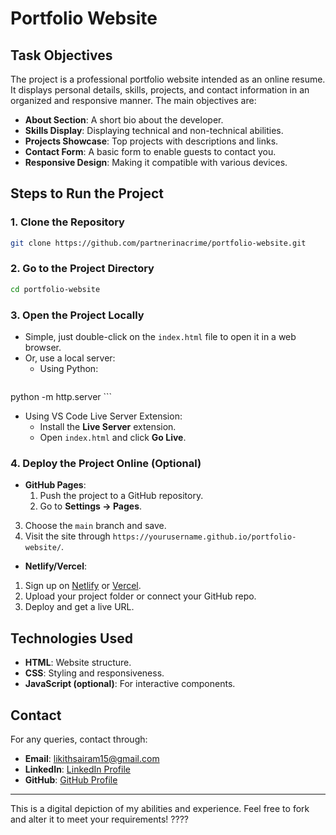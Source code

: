 # Portfolio Website

## Task Objectives
The project is a professional portfolio website intended as an online resume. It displays personal details, skills, projects, and contact information in an organized and responsive manner. The main objectives are:

- **About Section**: A short bio about the developer.
- **Skills Display**: Displaying technical and non-technical abilities.
- **Projects Showcase**: Top projects with descriptions and links.
- **Contact Form**: A basic form to enable guests to contact you.
- **Responsive Design**: Making it compatible with various devices.

## Steps to Run the Project

### 1. Clone the Repository
```bash
git clone https://github.com/partnerinacrime/portfolio-website.git
```

### 2. Go to the Project Directory
```bash
cd portfolio-website
```

### 3. Open the Project Locally
- Simple, just double-click on the `index.html` file to open it in a web browser.
- Or, use a local server:
  - Using Python:
    ```
python -m http.server
    ```
  - Using VS Code Live Server Extension:
    - Install the **Live Server** extension.
    - Open `index.html` and click **Go Live**.

### 4. Deploy the Project Online (Optional)
- **GitHub Pages**:
  1. Push the project to a GitHub repository.
  2. Go to **Settings → Pages**.
3. Choose the `main` branch and save.
4. Visit the site through `https://yourusername.github.io/portfolio-website/`.

- **Netlify/Vercel**:
1. Sign up on [Netlify](https://www.netlify.com/) or [Vercel](https://vercel.com/).
2. Upload your project folder or connect your GitHub repo.
3. Deploy and get a live URL.

## Technologies Used
- **HTML**: Website structure.
- **CSS**: Styling and responsiveness.
- **JavaScript (optional)**: For interactive components.

## Contact
For any queries, contact through:
- **Email**: [likithsairam15@gmail.com](mailto:likithsairam15@gmail.com)
- **LinkedIn**: [LinkedIn Profile](https://www.linkedin.com/in/guri-likith-sai-ram-07a352289/)
- **GitHub**: [GitHub Profile](https://github.com/partnerinacrime)

---
This is a digital depiction of my abilities and experience. Feel free to fork and alter it to meet your requirements! ????
